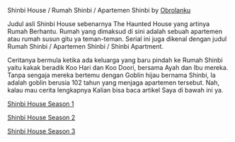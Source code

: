 Shinbi House / Rumah Shinbi /  Apartemen Shinbi by <a href="https://tinyurl.com/2p88nkr4">Obrolanku</a>

Judul asli Shinbi House sebenarnya The Haunted House yang artinya Rumah Berhantu. Rumah yang dimaksud di sini adalah sebuah apartemen atau rumah susun gitu ya teman-teman. Serial ini juga dikenal dengan judul Rumah Shinbi / Apartemen Shinbi / Shinbi Apartment.

Ceritanya bermula ketika ada keluarga yang baru pindah ke Rumah Shinbi yaitu kakak beradik Koo Hari dan Koo Doori, bersama Ayah dan Ibu mereka. Tanpa sengaja mereka bertemu dengan Goblin hijau bernama Shinbi, Ia adalah goblin berusia 102 tahun yang menjaga apartemen tersebut.
Nah, kalau mau cerita lengkapnya Kalian bisa baca artikel Saya di bawah ini ya.

<a href="https://tinyurl.com/3cyvmxe2">Shinbi House Season 1</a>

<a href="https://tinyurl.com/2p8wesdj">Shinbi House Season 2</a>

<a href="https://tinyurl.com/4fvvst8m">Shinbi House Season 3</a>

